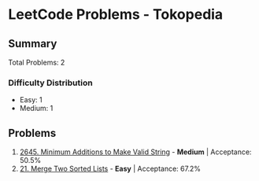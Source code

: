 # LeetCode Problems - Tokopedia

## Summary
Total Problems: 2

### Difficulty Distribution

- Easy: 1
- Medium: 1

## Problems

1. [2645. Minimum Additions to Make Valid String](https://leetcode.com/problems/minimum-additions-to-make-valid-string/) - **Medium** | Acceptance: 50.5%
2. [21. Merge Two Sorted Lists](https://leetcode.com/problems/merge-two-sorted-lists/) - **Easy** | Acceptance: 67.2%